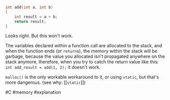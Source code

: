 ```c
int add(int a, int b)
{
	int result = a + b;
	return result;
}
```
Looks right. But this won't work.

The variables declared within a function call are allocated to the stack, and when the function ends (or `return`s), the memory within the stack will be garbage, because the value you allocated isn't propagated anywhere on the stack anymore, therefore, when you try to catch the return value like this: `int add_result = add(1, 2);` it doesn't work. 

`malloc()` is the only workable workaround to it, or using `static`, but that's more dangerous. (see why: [[`static`]])

#C #memory #explanation 